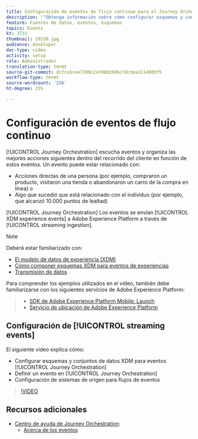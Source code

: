 ```yaml
---
title: Configuración de eventos de flujo continuo para el Journey Orchestration de Adobe
description: '"Obtenga información sobre cómo configurar esquemas y conjuntos de datos XDM para eventos de Journey Orchestration, definir un evento en Journey Orchestration y configurar sistemas de origen para eventos de flujo"'
feature: Fuentes de datos, eventos, esquemas
topics: Events
kt: 3731
thumbnail: 29338.jpg
audience: developer
doc-type: video
activity: setup
role: Administrador
translation-type: tm+mt
source-git-commit: dcfca5cee7399c2e708d29dbc7dcdea1114805f5
workflow-type: tm+mt
source-wordcount: '256'
ht-degree: 25%

---
```



# Configuración de eventos de flujo continuo

[!UICONTROL Journey Orchestration] escucha eventos y organiza las mejores acciones siguientes dentro del recorrido del cliente en función de estos eventos. Un evento puede estar relacionado con:

* Acciones directas de una persona (por ejemplo, compraron un producto, visitaron una tienda o abandonaron un carro de la compra en línea) o
* Algo que sucedió que está relacionado con el individuo (por ejemplo, que alcanzó 10.000 puntos de lealtad)

[!UICONTROL Journey Orchestration] Los eventos se envían  [!UICONTROL XDM experience events] a Adobe Experience Platform a través de  [!UICONTROL streaming ingestion].

>[!NOTE]
>
>Deberá estar familiarizado con:
>
>* [El modelo de datos de experiencia (XDM)](https://docs.adobe.com/content/help/es-ES/platform-learn/tutorials/schemas/understanding-the-xdm-system-and-experience-data-model.html)
>* [Cómo componer esquemas XDM para eventos de experiencias](https://docs.adobe.com/content/help/es-ES/platform-learn/tutorials/schemas/create-your-first-schema-with-out-of-the-box-components.html)
>* [Transmisión de datos](https://docs.adobe.com/content/help/en/platform-learn/tutorials/data-ingestion/understanding-streaming-ingestion.html)
>
>
Para comprender los ejemplos utilizados en el vídeo, también debe familiarizarse con los siguientes servicios de Adobe Experience Platform:
>
>* [SDK de Adobe Experience Platform Mobile: Launch](https://docs.adobe.com/content/help/es-ES/core-services-learn/tutorials/launch-mobile/understanding-the-mobile-sdks.html)
>* [Servicio de ubicación de Adobe Experience Platform](https://docs.adobe.com/content/help/es-ES/places/using/home.html)


## Configuración de [!UICONTROL streaming events]

El siguiente vídeo explica cómo:

* Configurar esquemas y conjuntos de datos XDM para eventos [!UICONTROL Journey Orchestration]
* Definir un evento en [!UICONTROL Journey Orchestration]
* Configuración de sistemas de origen para flujos de eventos

>[!VIDEO](https://video.tv.adobe.com/v/29338?quality=12)

## Recursos adicionales

* [Centro de ayuda de Journey Orchestration](https://docs.adobe.com/content/help/es-ES/journeys/using/journey-orchestration-home.html):
   * [Acerca de los eventos](https://docs.adobe.com/content/help/en/journeys/using/events-journeys/about-events.html)
